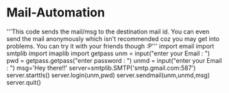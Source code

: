 # Mail-Automation
'''This code sends the mail/msg to the destination mail id.
You can even send the mail anonymously which isn't recommended coz you may get into problems.
You can try it with your friends though :P'''
import email
import smtplib
import imaplib
import getpass
unm = input("enter your Email : ")
pwd = getpass.getpass("enter password : ")
unmd = input("enter your Email : ")
msg='Hey there!!'
server=smtplib.SMTP('smtp.gmail.com:587')
server.starttls()
server.login(unm,pwd)
server.sendmail(unm,unmd,msg)
server.quit()
